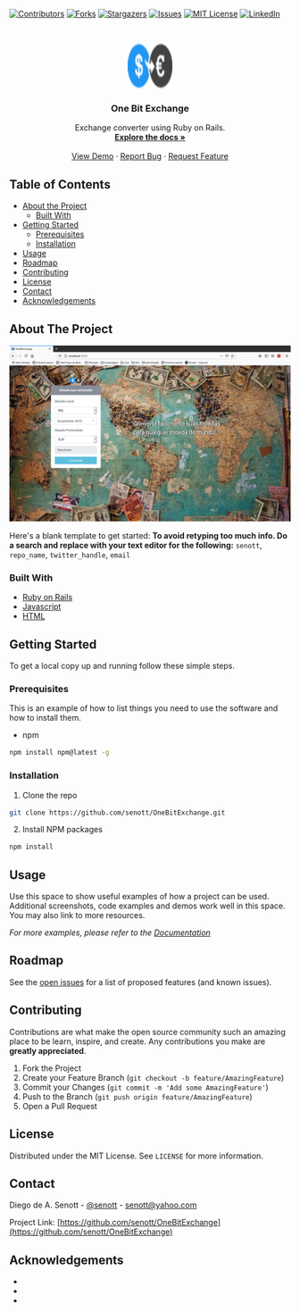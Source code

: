 <!--
*** Thanks for checking out this README Template. If you have a suggestion that would
*** make this better, please fork the repo and create a pull request or simply open
*** an issue with the tag "enhancement".
*** Thanks again! Now go create something AMAZING! :D
***
***
***
*** To avoid retyping too much info. Do a search and replace for the following:
*** user_name, repo_name, twitter_handle, email
-->





<!-- PROJECT SHIELDS -->
<!--
*** I'm using markdown "reference style" links for readability.
*** Reference links are enclosed in brackets [ ] instead of parentheses ( ).
*** See the bottom of this document for the declaration of the reference variables
*** for contributors-url, forks-url, etc. This is an optional, concise syntax you may use.
*** https://www.markdownguide.org/basic-syntax/#reference-style-links
-->
[![Contributors][contributors-shield]][contributors-url]
[![Forks][forks-shield]][forks-url]
[![Stargazers][stars-shield]][stars-url]
[![Issues][issues-shield]][issues-url]
[![MIT License][license-shield]][license-url]
[![LinkedIn][linkedin-shield]][linkedin-url]



<!-- PROJECT LOGO -->
<br />
<p align="center">
  <a href="https://github.com/senott/OneBitExchange">
    <img src="/app/assets/images/logo.png" alt="Logo" width="80" height="80">
  </a>

  <h3 align="center">One Bit Exchange</h3>

  <p align="center">
    Exchange converter using Ruby on Rails.
    <br />
    <a href="https://github.com/senott/OneBitExchange"><strong>Explore the docs »</strong></a>
    <br />
    <br />
    <a href="https://github.com/senott/OneBitExchange">View Demo</a>
    ·
    <a href="https://github.com/senott/OneBitExchange/issues">Report Bug</a>
    ·
    <a href="https://github.com/senott/OneBitExchange/issues">Request Feature</a>
  </p>
</p>



<!-- TABLE OF CONTENTS -->
## Table of Contents

* [About the Project](#about-the-project)
  * [Built With](#built-with)
* [Getting Started](#getting-started)
  * [Prerequisites](#prerequisites)
  * [Installation](#installation)
* [Usage](#usage)
* [Roadmap](#roadmap)
* [Contributing](#contributing)
* [License](#license)
* [Contact](#contact)
* [Acknowledgements](#acknowledgements)



<!-- ABOUT THE PROJECT -->
## About The Project

[![Product Name Screen Shot][product-screenshot]](https://obc-exchanges.herokuapp.com/)

Here's a blank template to get started:
**To avoid retyping too much info. Do a search and replace with your text editor for the following:**
`senott`, `repo_name`, `twitter_handle`, `email`


### Built With

* [Ruby on Rails]()
* [Javascript]()
* [HTML]()



<!-- GETTING STARTED -->
## Getting Started

To get a local copy up and running follow these simple steps.

### Prerequisites

This is an example of how to list things you need to use the software and how to install them.
* npm
```sh
npm install npm@latest -g
```

### Installation

1. Clone the repo
```sh
git clone https://github.com/senott/OneBitExchange.git
```
2. Install NPM packages
```sh
npm install
```



<!-- USAGE EXAMPLES -->
## Usage

Use this space to show useful examples of how a project can be used. Additional screenshots, code examples and demos work well in this space. You may also link to more resources.

_For more examples, please refer to the [Documentation](https://example.com)_



<!-- ROADMAP -->
## Roadmap

See the [open issues](https://github.com/senott/OneBitExchange/issues) for a list of proposed features (and known issues).



<!-- CONTRIBUTING -->
## Contributing

Contributions are what make the open source community such an amazing place to be learn, inspire, and create. Any contributions you make are **greatly appreciated**.

1. Fork the Project
2. Create your Feature Branch (`git checkout -b feature/AmazingFeature`)
3. Commit your Changes (`git commit -m 'Add some AmazingFeature'`)
4. Push to the Branch (`git push origin feature/AmazingFeature`)
5. Open a Pull Request



<!-- LICENSE -->
## License

Distributed under the MIT License. See `LICENSE` for more information.



<!-- CONTACT -->
## Contact

Diego de A. Senott - [@senott](https://twitter.com/senott) - senott@yahoo.com

Project Link: [https://github.com/senott/OneBitExchange](https://github.com/senott/OneBitExchange)



<!-- ACKNOWLEDGEMENTS -->
## Acknowledgements

* []()
* []()
* []()





<!-- MARKDOWN LINKS & IMAGES -->
<!-- https://www.markdownguide.org/basic-syntax/#reference-style-links -->
[contributors-shield]: https://img.shields.io/github/contributors/senott/OneBitExchange.svg?style=flat-square
[contributors-url]: https://github.com/senott/OneBitExchange/graphs/contributors
[forks-shield]: https://img.shields.io/github/forks/senott/OneBitExchange.svg?style=flat-square
[forks-url]: https://github.com/senott/OneBitExchange/network/members
[stars-shield]: https://img.shields.io/github/stars/senott/OneBitExchange.svg?style=flat-square
[stars-url]: https://github.com/senott/OneBitExchange/stargazers
[issues-shield]: https://img.shields.io/github/issues/senott/OneBitExchange.svg?style=flat-square
[issues-url]: https://github.com/senott/OneBitExchange/issues
[license-shield]: https://img.shields.io/github/license/senott/OneBitExchange.svg?style=flat-square
[license-url]: https://github.com/senott/OneBitExchange/blob/master/LICENSE.txt
[linkedin-shield]: https://img.shields.io/badge/-LinkedIn-black.svg?style=flat-square&logo=linkedin&colorB=555
[linkedin-url]: https://linkedin.com/in/senott
[product-screenshot]: /app/assets/images/screenshot.jpg